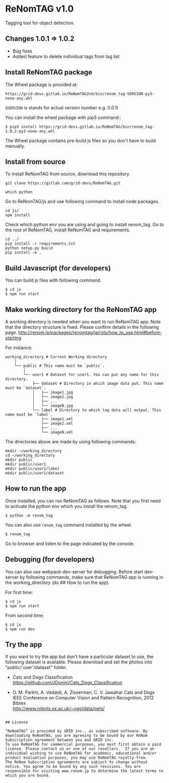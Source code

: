 # ReNomTAG v1.0

Tagging tool for object detection.

## Changes 1.0.1 => 1.0.2
- Bug fixes
- Added feature to delete individual tags from tag list

## Install ReNomTAG package

The Wheel package is provided at:

    https://grid-devs.gitlab.io/ReNomTAG2nd/bin/renom_tag-VERSION-py3-none-any.whl

(`VERSION` is stands for actual version number e.g. 0.0.1)

You can install the wheel package with pip3 command::

```
$ pip3 install https://grid-devs.gitlab.io/ReNomTAG/bin/renom_tag-1.0.2-py3-none-any.whl
```

The Wheel package contains pre-build js files so you don't have to build manually.


## Install from source
To install ReNomTAG from source, download this repository.
```
git clone https://gitlab.com/grid-devs/ReNomTAG.git
```


```
which python
```

Go to ReNomTAG/js and use following command to install node packages.
```
cd js/
npm install
```

Check which python env you are using and going to install renom_tag.
Go to the root of ReNomTAG, install ReNomTAG and requirements.
```
cd ../
pip install -r requirements.txt
python setup.py build
pip install -e .
```


## Build Javascript (for developers)

You can build js files with following command.

```
$ cd js
$ npm run start
```

## Make working directory for the ReNomTAG app
A working directory is needed when you want to run ReNomTAG app.
Note that the directory structure is fixed. Please confirm details in the following page.
http://renom.jp/packages/renomtag/ja/rsts/how_to_use.html#before-starting

For instance:
 ```
 working_directory # Current Working directory
     │  
     └── public # This name must be `public`.
         │  
         └── user1 # Dataset for user1. You can put any name for this directory.
             ├── dataset # Directory in which image data put. This name must be `dataset`.
             │   ├── image1.jpg
             │   ├── image2.jpg
             │   ├── ...
             │   └── imageN.jpg
             └── label # Directory to which tag data will output. This name must be `label`.
                 ├── image1.xml
                 ├── image2.xml
                 ├── ...
                 └── imageN.xml
 ```

The directories above are made by using following commands:
 ```
mkdir ~/working_directory
cd ~/working_directory
mkdir public
mkdir public/user1
mkdir public/user1/label
mkdir public/user1/dataset
 ```


## How to run the app

Once installed, you can run ReNomTAG as follows.
Note that you first need to activate the python env which you install the renom_tag.

```
$ python -m renom_tag
```

You can also use `renom_tag` command installed by the wheel.

```
$ renom_tag
```
Go to browser and listen to the page indicated by the console.


## Debugging (for developers)
You can also use webpack-dev-server for debugging.
Before start dev-server by following commands,
make sure that ReNomTAG app is running in the working_directory (do ## How to run the app).

For first time:
```
$ cd js
$ npm run start
```
From second time:
```
$ cd js
$ npm run dev
```

## Try the app

If you want to try the app but don't have a particular dataset to use, the following dataset is available. Please download and set the photos into "public/'user'/dataset" folder.

- Cats and Dogs Classification  
https://github.com/JDonini/Cats_Dogs_Classification

- O. M. Parkhi, A. Vedaldi, A. Zisserman, C. V. Jawahar
Cats and Dogs  
IEEE Conference on Computer Vision and Pattern Recognition, 2012
Bibtex  
http://www.robots.ox.ac.uk/~vgg/data/pets/

```

## License

“ReNomTAG” is provided by GRID inc., as subscribed software. By downloading ReNomTAG, you are agreeing to be bound by our ReNom Subscription agreement between you and GRID inc.
To use ReNomTAG for commercial purposes, you must first obtain a paid license. Please contact us or one of our resellers.  If you are an individual wishing to use ReNomTAG for academic, educational and/or product evaluation purposes, you may use ReNomTAG royalty-free.
The ReNom Subscription agreements are subject to change without notice. You agree to be bound by any such revisions. You are responsible for visiting www.renom.jp to determine the latest terms to which you are bound.
